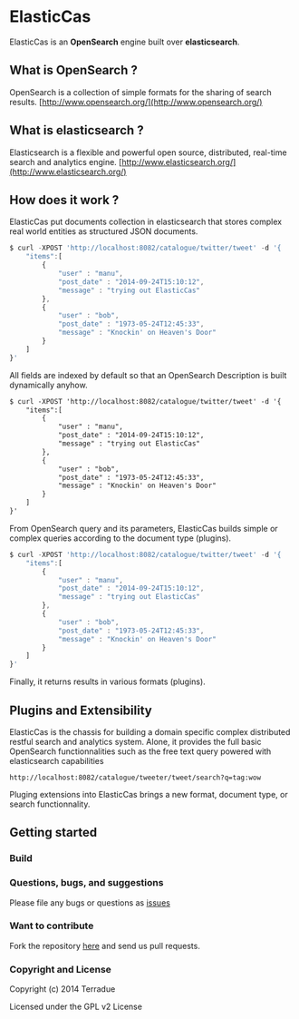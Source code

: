 # ElasticCas

ElasticCas is an **OpenSearch** engine built over **elasticsearch**.

## What is OpenSearch ?

OpenSearch is a collection of simple formats for the sharing of search results. [http://www.opensearch.org/](http://www.opensearch.org/) 

## What is elasticsearch ?

Elasticsearch is a flexible and powerful open source, distributed, real-time search and analytics engine. [http://www.elasticsearch.org/](http://www.elasticsearch.org/)

## How does it work ?

ElasticCas put documents collection in elasticsearch that stores complex real world entities as structured JSON documents.
```js
$ curl -XPOST 'http://localhost:8082/catalogue/twitter/tweet' -d '{
    "items":[
    	{
		    "user" : "manu",
    		"post_date" : "2014-09-24T15:10:12",
	    	"message" : "trying out ElasticCas"
        },
        {
		    "user" : "bob",
    		"post_date" : "1973-05-24T12:45:33",
	    	"message" : "Knockin' on Heaven's Door"
        }
    ]   
}'
```
All fields are indexed by default so that an OpenSearch Description is built dynamically anyhow.
```xml
$ curl -XPOST 'http://localhost:8082/catalogue/twitter/tweet' -d '{
    "items":[
    	{
		    "user" : "manu",
    		"post_date" : "2014-09-24T15:10:12",
	    	"message" : "trying out ElasticCas"
        },
        {
		    "user" : "bob",
    		"post_date" : "1973-05-24T12:45:33",
	    	"message" : "Knockin' on Heaven's Door"
        }
    ]   
}'
```
From OpenSearch query and its parameters, ElasticCas builds simple or complex queries according to the document type (plugins).
```js
$ curl -XPOST 'http://localhost:8082/catalogue/twitter/tweet' -d '{
    "items":[
    	{
		    "user" : "manu",
    		"post_date" : "2014-09-24T15:10:12",
	    	"message" : "trying out ElasticCas"
        },
        {
		    "user" : "bob",
    		"post_date" : "1973-05-24T12:45:33",
	    	"message" : "Knockin' on Heaven's Door"
        }
    ]   
}'
```
Finally, it returns results in various formats (plugins).

## Plugins and Extensibility

ElasticCas is the chassis for building a domain specific complex distributed restful search and analytics system. Alone, it provides the full basic OpenSearch functionnalities such as the free text query powered with elasticsearch capabilities
```
http://localhost:8082/catalogue/tweeter/tweet/search?q=tag:wow
```

Pluging extensions into ElasticCas brings a new format, document type, or search functionnality.



## Getting started


### Build


### Questions, bugs, and suggestions

Please file any bugs or questions as [issues](https://github.com/Terradue/DotNetElasticCas/issues/new) 

### Want to contribute

Fork the repository [here](https://github.com/Terradue/DotNetElasticCas/fork) and send us pull requests.

### Copyright and License

Copyright (c) 2014 Terradue

Licensed under the GPL v2 License
